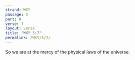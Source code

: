 ```yaml
---
strand: WXY
passage: 5
part: 0
verse: 7
layout: verse
title: "WXY 5:7"
permalink: /WXY/5/7/
---
```

So we are at the mercy of the physical laws of the universe.
